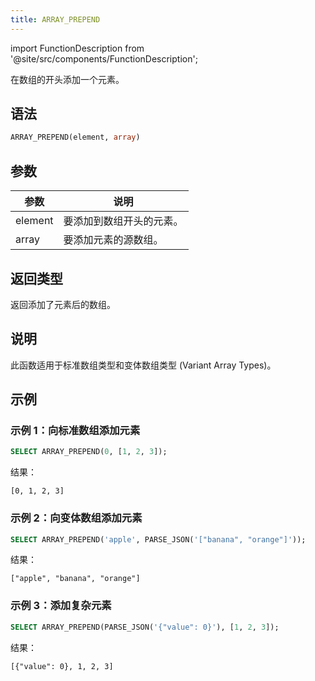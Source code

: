 ```yaml
---
title: ARRAY_PREPEND
---
```

import FunctionDescription from '@site/src/components/FunctionDescription';

<FunctionDescription description="引入或更新于：v1.2.762"/>

在数组的开头添加一个元素。

## 语法

```sql
ARRAY_PREPEND(element, array)
```

## 参数

| 参数 | 说明 |
|-----------|-------------|
| element   | 要添加到数组开头的元素。 |
| array     | 要添加元素的源数组。 |

## 返回类型

返回添加了元素后的数组。

## 说明

此函数适用于标准数组类型和变体数组类型 (Variant Array Types)。

## 示例

### 示例 1：向标准数组添加元素

```sql
SELECT ARRAY_PREPEND(0, [1, 2, 3]);
```

结果：

```
[0, 1, 2, 3]
```

### 示例 2：向变体数组添加元素

```sql
SELECT ARRAY_PREPEND('apple', PARSE_JSON('["banana", "orange"]'));
```

结果：

```
["apple", "banana", "orange"]
```

### 示例 3：添加复杂元素

```sql
SELECT ARRAY_PREPEND(PARSE_JSON('{"value": 0}'), [1, 2, 3]);
```

结果：

```
[{"value": 0}, 1, 2, 3]
```